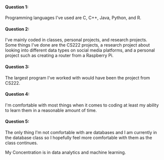 #### Question 1:
Programming languages I've used are C, C++, Java, Python, and R.

#### Question 2:
I've mainly coded in classes, personal projects, and research projects. Some things I've done are the CS222 projects, a research project about looking into different data types on social media platforms, and a personal project such as creating a router from a Raspberry Pi.

#### Question 3:
The largest program I've worked with would have been the project from CS222.

#### Question 4:
I'm comfortable with most things when it comes to coding at least my ability to learn them in a reasonable amount of time.

#### Question 5:
 The only thing I'm not comfortable with are databases and I am currently in the database class so I hopefully feel more comfortable with them as the class continues.

My Concentration is in data analytics and machine learning.
